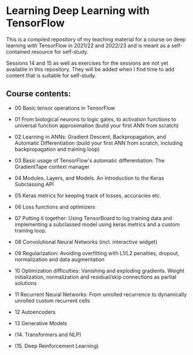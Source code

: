 # Learning Deep Learning with TensorFlow

This is a compiled repository of my teaching material for a course on deep learning with TensorFlow in 2021/22 and 2022/23 and is meant as a self-contained resource for self-study. 

Sessions 14 and 15 as well as exercises for the sessions are not yet available in this repository. They will be added when I find time to add content that is suitable for self-study.

## Course contents:

- 00 Basic tensor operations in TensorFlow


- 01 From biological neurons to logic gates, to activation functions to universal function approximation (build your first ANN from scratch)


- 02 Learning in ANNs: Gradient Descent, Backpropagation, and Automatic Differentiation (build your first ANN from scratch, including backpropagation and training loop)


- 03 Basic usage of TensorFlow's automatic differentiation: The GradientTape context manager


- 04 Modules, Layers, and Models. An introduction to the Keras Subclassing API


- 05 Keras metrics for keeping track of losses, accuracies etc.


- 06 Loss functions and optimizers


- 07 Putting it together: Using TensorBoard to log training data and implementing a subclassed model using keras metrics and a custom training loop.


- 08 Convolutional Neural Networks (incl. interactive widget)


- 09 Regularization: Avoiding overfitting with L1/L2 penalties, dropout, normalization and data augmentation


- 10 Optimization difficulties: Vanishing and exploding gradients. Weight initialization, normalization and residual/skip connections as partial solutions


- 11 Recurrent Neural Networks: From unrolled recurrence to dynamically unrolled custom recurrent cells


- 12 Autoencoders


- 13 Generative Models


- (14. Transformers and NLP)


- (15. Deep Reinforcement Learning)
